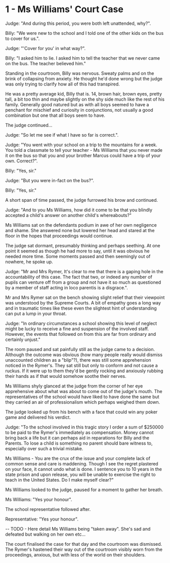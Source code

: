 # 1 - Ms Williams' Court Case

Judge: "And during this period, you were both left unattended, why?".

Billy: "We were new to the school and I told one of the other kids on the bus to
cover for us.".

Judge: "'Cover for you' in what way?".

Billy: "I asked him to lie. I asked him to tell the teacher that we never came
on the bus. The teacher believed him."

Standing in the courtroom, Billy was nervous. Sweaty palms and on the brink of
collapsing from anxiety. He thought he'd done wrong but the judge was only
trying to clarify how all of this had transpired. 

He was a pretty average kid, Billy that is. 14, brown hair, brown eyes, pretty tall, a bit
too thin and maybe slightly on the shy side much like the rest of his family.
Generally good natured but as with all boys seemed to have a penchant for
mischief and curiosity in conjunctions, not usually a good combination but one
that all boys seem to have.

The judge continued...

Judge: "So let me see if what I have so far is correct.".

Judge: "You went with your school on a trip to the mountains for a week. You
told a classmate to tell your teacher - Ms Williams that you never made it on
the bus so that you and your brother Marcus could have a trip of your own.
Correct?".

Billy: "Yes, sir."

Judge: "But you were in-fact on the bus?".

Billy: "Yes, sir."

A short span of time passed, the judge furrowed his brow and continued.

Judge: "And to you Ms Williams, how did it come to be that you blindly accepted
a child's answer on another child's whereabouts?"

Ms Williams sat on the defendants podium in awe of her own negligence and
shame. She answered none but lowered her head and stared at the floor in the
hopes that proceedings would continue.

The judge sat dormant, presumably thinking and perhaps seething. At one point it
seemed as though he had more to say, until it was obvious he needed more time.
Some moments passed and then seemingly out of nowhere, he spoke up.

Judge: "Mr and Mrs Rymer, It's clear to me that there is a gaping hole in the
accountability of this case. The fact that two, or indeed any number of pupils
can venture off from a group and not have it so much as questioned by a member
of staff acting in loco parentis is a disgrace.".

Mr and Mrs Rymer sat on the bench showing slight relief that their viewpoint
was understood by the Supreme Courts. A bit of empathy goes a long way and in
traumatic times like these even the slightest hint of understanding can put a
lump in your throat.

Judge: "In ordinary circumstances a school showing this level of neglect might
be lucky to receive a fine and suspension of the involved staff. However, the
events that followed on from this are far from ordinary and certainly unjust."

The room paused and sat painfully still as the judge came to a decision.
Although the outcome was obvious (how many people really would dismiss
unaccounted children as a "blip"?), there was still some apprehension noticed in
the Rymer's.  They sat still but only to conform and not cause a ruckus. If it
were up to them they'd be gently rocking and anxiously rubbing their hands as if
that would somehow soothe their nerves.

Ms Williams shyly glanced at the judge from the corner of her eye apprehensive
about what was about to come out of the judge's mouth. The representatives of
the school would have liked to have done the same but they carried an air of
professionalism which perhaps weighed them down.

The judge looked up from his bench with a face that could win any poker game and
delivered his verdict.

Judge: "To the school involved in this tragic story I order a sum of $250000 to
be paid to the Rymer's immediately as compensation. Money cannot bring back a life but it can
perhaps aid in reparations for Billy and the Parents. To lose a child
is something no parent should bare witness to, especially over such a trivial
mistake. 

Ms Williams - You are the crux of the issue and your complete lack of
common sense and care is maddening. Though I see the regret plastered on your
face, it cannot undo what is done. I sentence you to 10 years in the state
prison and upon release, you will be unable to exercise the right to teach in the
United States. Do I make myself clear?"

Ms Williams looked to the judge, paused for a moment to gather her breath.

Ms Williams: "Yes your honour".

The school representative followed after.

Representative: "Yes your honour".

-- TODO - Here detail Ms Williams being "taken away". She's sad and defeated but
walking on her own etc...

The court finalised the case for that day and the courtroom was dismissed. The
Rymer's hastened their way out of the courtroom visibly worn from the
proceedings, anxious, but with less of the world on their shoulders.

